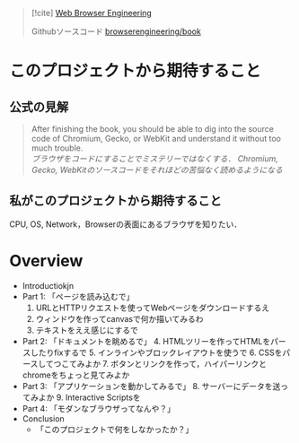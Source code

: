 > [!cite]
> [Web Browser Engineering](https://browser.engineering)
> 
> Githubソースコード
> [browserengineering/book](https://github.com/browserengineering/book)

# このプロジェクトから期待すること

## 公式の見解
> After finishing the book, you should be able to dig into the source code of Chromium, Gecko, or WebKit and understand it without too much trouble.<br>
> _ブラウザをコードにすることでミステリーではなくする．_
> _Chromium, Gecko, WebKitのソースコードをそれほどの苦悩なく読めるようになる_

## 私がこのプロジェクトから期待すること
CPU, OS, Network，Browserの表面にあるブラウザを知りたい．

# Overview

- Introductiokjn
- Part 1: 「ページを読み込むで」
	1. URLとHTTPリクエストを使ってWebページをダウンロードするえ
	2. ウィンドウを作ってcanvasで何か描いてみるわ
	3. テキストをええ感じにするで
- Part 2: 「ドキュメントを眺めるで」
	4. HTMLツリーを作ってHTMLをパースしたりfixするで
	5. インラインやブロックレイアウトを使うで
	6. CSSをパースしてつこてみよか
	7. ボタンとリンクを作って，ハイパーリンクとchromeをちょっと見てみよか
- Part 3: 「アプリケーションを動かしてみるで」
	8. サーバーにデータを送ってみよか
	9. Interactive Scriptsを
- Part 4: 「モダンなブラウザってなんや？」
- Conclusion
	- 「このプロジェクトで何をしなかったか？」




